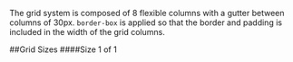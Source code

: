 The grid system is composed of 8 flexible columns with a gutter between columns of 30px. `border-box` is applied so that the border and padding is included in the width of the grid columns.

##Grid Sizes
####Size 1 of 1


